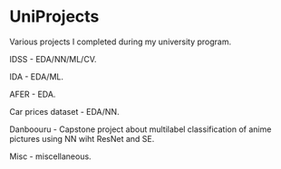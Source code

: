 # UniProjects
Various projects I completed during my university program.


IDSS - EDA/NN/ML/CV.

IDA - EDA/ML.

AFER - EDA.

Car prices dataset - EDA/NN.

Danboouru - Capstone project about multilabel classification of anime pictures using NN wiht ResNet and SE.

Misc - miscellaneous.

